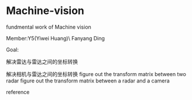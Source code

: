 # Machine-vision
fundmental work of Machine vision

Member:Y5(Yiwei Huang)\ Fanyang Ding

Goal:
   
   解决雷达与雷达之间的坐标转换
   
   解决相机与雷达之间的坐标转换
figure out the transform matrix between two radar
figure out the transform matrix between a radar and a camera









reference

